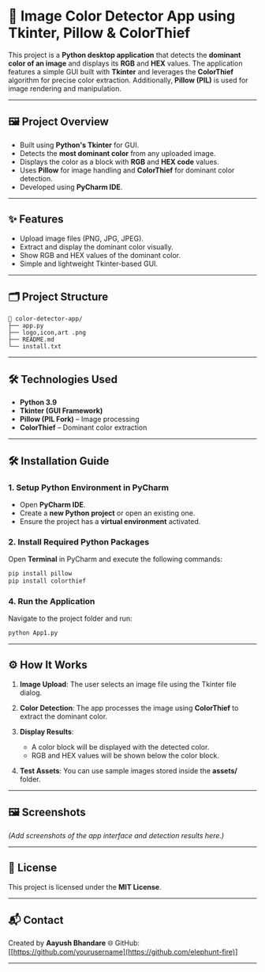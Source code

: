 # 🎨 Image Color Detector App using Tkinter, Pillow & ColorThief

This project is a **Python desktop application** that detects the **dominant color of an image** and displays its **RGB** and **HEX** values. The application features a simple GUI built with **Tkinter** and leverages the **ColorThief** algorithm for precise color extraction. Additionally, **Pillow (PIL)** is used for image rendering and manipulation.

---

## 🖼️ Project Overview

* Built using **Python's Tkinter** for GUI.
* Detects the **most dominant color** from any uploaded image.
* Displays the color as a block with **RGB** and **HEX code** values.
* Uses **Pillow** for image handling and **ColorThief** for dominant color detection.
* Developed using **PyCharm IDE**.

---

## ✨ Features

* Upload image files (PNG, JPG, JPEG).
* Extract and display the dominant color visually.
* Show RGB and HEX values of the dominant color.
* Simple and lightweight Tkinter-based GUI.

---

## 🗂️ Project Structure

```
📁 color-detector-app/
├── app.py
├── logo,icon,art .png
├── README.md
└── install.txt
```

---

## 🛠️ Technologies Used

* **Python 3.9**
* **Tkinter (GUI Framework)**
* **Pillow (PIL Fork)** – Image processing
* **ColorThief** – Dominant color extraction

---

## 🛠️ Installation Guide

### 1. Setup Python Environment in PyCharm

* Open **PyCharm IDE**.
* Create a **new Python project** or open an existing one.
* Ensure the project has a **virtual environment** activated.

### 2. Install Required Python Packages

Open **Terminal** in PyCharm and execute the following commands:

```bash
pip install pillow
pip install colorthief
```

### 4. Run the Application

Navigate to the project folder and run:

```bash
python App1.py
```

---

## ⚙️ How It Works

1. **Image Upload**: The user selects an image file using the Tkinter file dialog.
2. **Color Detection**: The app processes the image using **ColorThief** to extract the dominant color.
3. **Display Results**:

   * A color block will be displayed with the detected color.
   * RGB and HEX values will be shown below the color block.
4. **Test Assets**: You can use sample images stored inside the **assets/** folder.

---

## 🖼️ Screenshots

*(Add screenshots of the app interface and detection results here.)*

---

## 📄 License

This project is licensed under the **MIT License**.

---

## 📬 Contact

Created by **Aayush Bhandare**
🌐 GitHub: \[[https://github.com/yourusername](https://github.com/elephunt-fire)]

---
